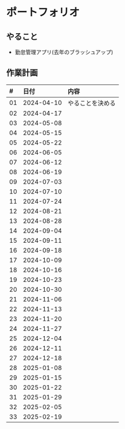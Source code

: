# ポートフォリオ

## やること
- 勤怠管理アプリ(去年のブラッシュアップ)

## 作業計画

|#    | 日付        |内容 |
|:--- |:---         |:---|
|01   |2024-04-10   |やることを決める|
|02   |2024-04-17   ||
|03   |2024-05-08   ||
|04   |2024-05-15   ||
|05   |2024-05-22   ||
|06   |2024-06-05   ||
|07   |2024-06-12   ||
|08   |2024-06-19   ||
|09   |2024-07-03   ||
|10   |2024-07-10   ||
|11   |2024-07-24   ||
|12   |2024-08-21   ||
|13   |2024-08-28   ||
|14   |2024-09-04   ||
|15   |2024-09-11   ||
|16   |2024-09-18   ||
|17   |2024-10-09   ||
|18   |2024-10-16   ||
|19   |2024-10-23   ||
|20   |2024-10-30   ||
|21   |2024-11-06   ||
|22   |2024-11-13   ||
|23   |2024-11-20   ||
|24   |2024-11-27   ||
|25   |2024-12-04   ||
|26   |2024-12-11   ||
|27   |2024-12-18   ||
|28   |2025-01-08   ||
|29   |2025-01-15   ||
|30   |2025-01-22   ||
|31   |2025-01-29   ||
|32   |2025-02-05   ||
|33   |2025-02-19   ||
